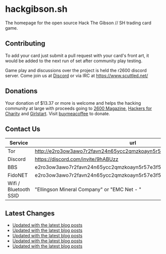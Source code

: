 # hackgibson.sh
The homepage for the open source Hack The Gibson // SH trading card game.


## Contributing

To add your card just submit a pull request with your card's front art, it would be added to the next run of set after community play testing.

Game play and discussions over the project is held the r2600 discord server. Come join us at [Discord](https://discord.com/invite/9hABUzz) or via IRC at https://www.scuttled.net/


## Donations

Your donation of $13.37 or more is welcome and helps the hacking community at large with proceeds going to [2600 Magazine](https://2600.com/), [Hackers for Charity](https://hackersforcharity.org) and [Girlstart](https://girlstart.org).  Visit [buymeacoffee](https://www.buymeacoffee.com/hackgibson.sh) to donate.


## Contact Us

Service | url
-|-
Tor | http://e2ro3ow3awo7r2favn24n65ycc2qmzkoayn5r57e3f56nvjwdcgg32ad.onion
Discord | https://discord.com/invite/9hABUzz
BBS | e2ro3ow3awo7r2favn24n65ycc2qmzkoayn5r57e3f56nvjwdcgg32ad.onion:23
FidoNET | e2ro3ow3awo7r2favn24n65ycc2qmzkoayn5r57e3f56nvjwdcgg32ad.onion:24554
Wifi / Bluetooth SSID | "Ellingson Mineral Company" or "EMC Net - <fidonet address>"

## Latest Changes
<!-- BLOG-POST-LIST:START -->
- [Updated with the latest blog posts](https://github.com/DFW2600/hackgibson.sh/commit/eb54c454ca7455f78f4f0d15d7f632933798cf3d)
- [Updated with the latest blog posts](https://github.com/DFW2600/hackgibson.sh/commit/1c2f9b1abbbb8f539807e4a46ee97b3bd615a32e)
- [Updated with the latest blog posts](https://github.com/DFW2600/hackgibson.sh/commit/fa86ad660f80cfa645b4fee2b833b8b28c8b83db)
- [Updated with the latest blog posts](https://github.com/DFW2600/hackgibson.sh/commit/1a2f72007e9478e507b70a018bac2023dc255720)
- [Updated with the latest blog posts](https://github.com/DFW2600/hackgibson.sh/commit/db62d0f71608115fc216f89930b131a411e5df1b)
<!-- BLOG-POST-LIST:END -->
